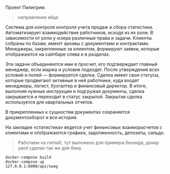 Проект Пилигрим.
> направление яйца

Система для контроля контроля учета продаж и сбора статистики. 
Автоматизирует взаимодействие работников, исходя из их роли.
В зависимости от роли у юзера различные права и задачи.
Клиенты собраны по базам, имеют архивы с документами и контрактами.
Менеджеры, закрепленные за клиентом, формируют заявки, которые
отображаются на сайтбаре слева и в разделах. 

Эти задачи объединяются ими в просчет, его подтверждает главный менеджер, 
если маржа и условия подходят. После утверждения всех условий и полей — формируется сделка. 
Сделка имеет свои статусы, которые продвигают активные в ней работники, 
куда входят менеджеры, логист, бухгалтер и финансовый директор. В итоге, выполняя 
нужные инструкции и подгружая документы, сделка закрывается и переходит в статус закрытой.
Закрытая сделка используется для квартальных отчетов. 

В прикрепленных к сущностям документах сохраняется документооборот и вся история.

На закладке «статистика» ведется учет финансовых взаиморасчетов с клиентами и отображаются графики, задолженность, депозиты, сальдо. 


> Работаем на гитлаб, тут выложено для примера бекэнда, докер yaml сделан так же для бека.

    docker-compose build
    docker-compose up
    127.0.0.1:8000/api/swag

